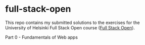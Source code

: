 # full-stack-open
This repo contains my submitted solutions to the exercises for the University of Helsinki Full Stack Open course ([Full Stack Open](https://fullstackopen.com/en/)). 

Part 0 - Fundamentals of Web apps